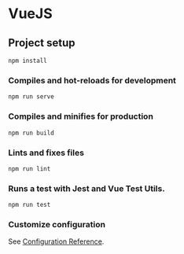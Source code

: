 # VueJS

## Project setup
```
npm install
```

### Compiles and hot-reloads for development
```
npm run serve
```

### Compiles and minifies for production
```
npm run build
```

### Lints and fixes files
```
npm run lint
```

### Runs a test with Jest and Vue Test Utils.
```
npm run test
```

### Customize configuration
See [Configuration Reference](https://cli.vuejs.org/config/).
